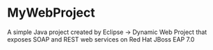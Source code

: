 # MyWebProject
A simple Java project created by Eclipse -> Dynamic Web Project that exposes SOAP and REST web services on Red Hat JBoss EAP 7.0
